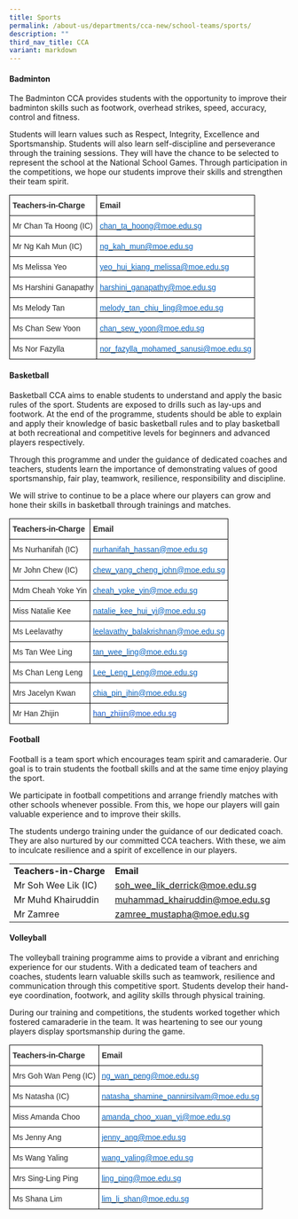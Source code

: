 ```yaml
---
title: Sports
permalink: /about-us/departments/cca-new/school-teams/sports/
description: ""
third_nav_title: CCA
variant: markdown
---
```

<h4><strong>Badminton</strong></h4>
<p>The Badminton CCA provides students with the opportunity to improve their badminton skills such as footwork, overhead strikes, speed, accuracy, control and fitness.</p>
<p>Students will learn values such as Respect, Integrity, Excellence and Sportsmanship. Students will also learn self-discipline and perseverance through the training sessions. They will have the chance to be selected to represent the school at the National School Games. Through participation in the competitions, we hope our students improve their skills and strengthen their team spirit.</p>
<style type="text/css">
.tg  {border-collapse:collapse;border-spacing:0;}
.tg td{border-color:black;border-style:solid;border-width:1px;font-family:Arial, sans-serif;font-size:14px;
  overflow:hidden;padding:10px 5px;word-break:normal;}
.tg th{border-color:black;border-style:solid;border-width:1px;font-family:Arial, sans-serif;font-size:14px;
  font-weight:normal;overflow:hidden;padding:10px 5px;word-break:normal;}
.tg .tg-7zkw{background-color:#FFF;color:#282828;text-align:left;vertical-align:top}
.tg .tg-hr73{background-color:#FFF;color:#282828;font-weight:bold;text-align:left;vertical-align:top}
.tg .tg-wogo{background-color:#FFF;color:#0563C1;text-align:left;text-decoration:underline;vertical-align:top}
</style>
<table class="tg">
<thead>
  <tr>
    <th class="tg-hr73"><span style="color:#282828">Teachers-in-Charge</span></th>
    <th class="tg-hr73"><span style="color:#282828">Email</span></th>
  </tr>
</thead>
<tbody>
  <tr>
    <td class="tg-7zkw"><span style="color:#282828">Mr Chan Ta Hoong (IC)</span></td>
    <td class="tg-wogo"><a href="mailto:chan_ta_hoong@moe.edu.sg"><span style="color:#0563C1">chan_ta_hoong@moe.edu.sg</span></a></td>
  </tr>
  <tr>
    <td class="tg-7zkw"><span style="color:#282828">Mr Ng Kah Mun (IC)</span></td>
    <td class="tg-wogo"><a href="mailto:ng_kah_mun@moe.edu.sg"><span style="color:#0563C1">ng_kah_mun@moe.edu.sg</span></a></td>
  </tr>
  <tr>
    <td class="tg-7zkw"><span style="color:#282828">Ms Melissa Yeo</span></td>
    <td class="tg-wogo"><a href="mailto:yeo_hui_kiang_melissa@moe.edu.sg"><span style="color:#0563C1">yeo_hui_kiang_melissa@moe.edu.sg</span></a></td>
  </tr>
  <tr>
    <td class="tg-7zkw"><span style="color:#282828">Ms Harshini Ganapathy</span></td>
    <td class="tg-wogo"><a href="mailto:harshini_ganapathy@moe.edu.sg"><span style="color:#0563C1">harshini_ganapathy@moe.edu.sg</span></a></td>
  </tr>
  <tr>
    <td class="tg-7zkw"><span style="color:#282828">Ms Melody Tan</span></td>
    <td class="tg-wogo"><a href="mailto:melody_tan_chiu_ling@moe.edu.sg"><span style="color:#0563C1">melody_tan_chiu_ling@moe.edu.sg</span></a></td>
  </tr>
   <tr>
    <td class="tg-7zkw"><span style="color:#282828">Ms Chan Sew Yoon</span></td>
    <td class="tg-wogo"><a href="mailto:chan_sew_yoon@moe.edu.sg"><span style="color:#0563C1">chan_sew_yoon@moe.edu.sg</span></a></td>
  </tr>
  <tr>
    <td class="tg-7zkw"><span style="color:#282828">Ms Nor Fazylla</span></td>
    <td class="tg-wogo"><a href="mailto:nor_fazylla_mohamed_sanusi@moe.edu.sg"><span style="color:#0563C1">nor_fazylla_mohamed_sanusi@moe.edu.sg</span></a></td>
  </tr>
</tbody>
</table>
<p></p><section id="basketball"><p></p>
<h4><strong>Basketball</strong></h4>
<p>Basketball CCA aims to enable students to understand and apply the basic rules of the sport. Students are exposed to drills such as lay-ups and footwork. At the end of the programme, students should be able to explain and apply their knowledge of basic basketball rules and to play basketball at both recreational and competitive levels for beginners and advanced players respectively.</p></section>
<p>Through this programme and under the guidance of dedicated coaches and teachers, students learn the importance of demonstrating values of good sportsmanship, fair play, teamwork, resilience, responsibility and discipline.</p>
<p>We will strive to continue to be a place where our players can grow and hone their skills in basketball through trainings and matches.</p>
<style type="text/css">
.tg  {border-collapse:collapse;border-spacing:0;}
.tg td{border-color:black;border-style:solid;border-width:1px;font-family:Arial, sans-serif;font-size:14px;
  overflow:hidden;padding:10px 5px;word-break:normal;}
.tg th{border-color:black;border-style:solid;border-width:1px;font-family:Arial, sans-serif;font-size:14px;
  font-weight:normal;overflow:hidden;padding:10px 5px;word-break:normal;}
.tg .tg-7zkw{background-color:#FFF;color:#282828;text-align:left;vertical-align:top}
.tg .tg-hr73{background-color:#FFF;color:#282828;font-weight:bold;text-align:left;vertical-align:top}
.tg .tg-wogo{background-color:#FFF;color:#0563C1;text-align:left;text-decoration:underline;vertical-align:top}
.tg .tg-dm87{background-color:#FFF;color:#15C;text-align:left;text-decoration:underline;vertical-align:top}
</style>
<table class="tg">
<thead>
  <tr>
    <th class="tg-hr73"><span style="color:#282828">Teachers-in-Charge</span></th>
    <th class="tg-hr73"><span style="color:#282828">Email</span></th>
  </tr>
</thead>
<tbody>
  <tr>
    <td class="tg-7zkw"><span style="color:#282828">Ms Nurhanifah (IC)</span></td>
    <td class="tg-wogo"><a href="mailto:nurhanifah_hassan@moe.edu.sg"><span style="color:#0563C1">nurhanifah_hassan@moe.edu.sg</span></a></td>
  </tr>
  <tr>
    <td class="tg-7zkw"><span style="color:#282828">Mr John Chew (IC)</span></td>
    <td class="tg-wogo"><a href="mailto:chew_yang_cheng_john@moe.edu.sg"><span style="color:#0563C1">chew_yang_cheng_john@moe.edu.sg</span></a></td>
  </tr>
  <tr>
    <td class="tg-7zkw"><span style="color:#282828">Mdm Cheah Yoke Yin</span></td>
    <td class="tg-wogo"><a href="mailto:cheah_yoke_yin@moe.edu.sg"><span style="color:#0563C1">cheah_yoke_yin@moe.edu.sg</span></a></td>
  </tr>
  <tr>
    <td class="tg-7zkw"><span style="color:#282828">Miss Natalie Kee</span></td>
    <td class="tg-wogo"><a href="mailto:natalie_kee_hui_yi@moe.edu.sg"><span style="color:#0563C1">natalie_kee_hui_yi@moe.edu.sg</span></a></td>
  </tr>
  <tr>
    <td class="tg-7zkw"><span style="color:#282828">Ms Leelavathy</span></td>
    <td class="tg-wogo"><a href="mailto:leelavathy_balakrishnan@moe.edu.sg"><span style="color:#0563C1">leelavathy_balakrishnan@moe.edu.sg</span></a></td>
  </tr>
	<tr>
    <td class="tg-7zkw"><span style="color:#282828">Ms Tan Wee Ling</span></td>
    <td class="tg-wogo"><a href="mailto:tan_wee_ling@moe.edu.sg"><span style="color:#0563C1">tan_wee_ling@moe.edu.sg</span></a></td>
  </tr>
	<tr>
    <td class="tg-7zkw"><span style="color:#282828">Ms Chan Leng Leng</span></td>
    <td class="tg-wogo"><a href="mailto:Lee_Leng_Leng@moe.edu.sg"><span style="color:#0563C1">Lee_Leng_Leng@moe.edu.sg</span></a></td>
  </tr>
  <tr>
    <td class="tg-7zkw"><span style="color:#282828">Mrs Jacelyn Kwan</span></td>
    <td class="tg-wogo"><a href="mailto:chia_pin_jhin@moe.edu.sg"><span style="color:#0563C1">chia_pin_jhin@moe.edu.sg</span></a></td>
  </tr>
  <tr>
    <td class="tg-7zkw"><span style="color:#282828">Mr Han Zhijin</span></td>
    <td class="tg-dm87"><a href="mailto:han_zhijin@moe.edu.sg"><span style="color:#15C">han_zhijin@moe.edu.sg</span></a></td>
  </tr>
</tbody>
</table>
<p></p><section id="football"><p></p>
<h4><strong>Football</strong></h4>
<p>Football is a team sport which encourages team spirit and camaraderie. Our goal is to train students the football skills and at the same time enjoy playing the sport.</p></section>
<p>We participate in football competitions and arrange friendly matches with other schools whenever possible. From this, we hope our players will gain valuable experience and to improve their skills.</p>
<p>The students undergo training under the guidance of our dedicated coach. They are also nurtured by our committed CCA teachers. With these, we aim to inculcate resilience and a spirit of excellence in our players.</p>
<table>
<tbody>
<tr>
<td width="198"><strong>Teachers-in-Charge</strong></td>
<td width="315"><strong>Email</strong></td>
</tr>
<tr>
<td width="198">Mr Soh Wee Lik (IC)</td>
<td width="315"><a href="mailto:soh_wee_lik_derrick@moe.edu.sg">soh_wee_lik_derrick@moe.edu.sg</a></td>
</tr>
<tr>
<td width="198">Mr Muhd Khairuddin</td>
<td width="315"><a href="mailto:muhammad_khairuddin@moe.edu.sg">muhammad_khairuddin@moe.edu.sg</a></td>
</tr>
<tr>
<td width="198">Mr Zamree</td>
<td width="315"><a href="mailto:zamree_mustapha@moe.edu.sg">zamree_mustapha@moe.edu.sg</a></td>
</tr>
</tbody>
</table>
<p></p><section id="volleyball"><p></p>
<h4><strong>Volleyball</strong></h4>
<p>The volleyball training programme aims to provide a vibrant and enriching experience for our students. With a dedicated team of teachers and coaches, students learn valuable skills such as teamwork, resilience and communication through this competitive sport. Students develop their hand-eye coordination, footwork, and agility skills through physical training.</p></section>
<p>During our training and competitions, the students worked together which fostered camaraderie in the team. It was heartening to see our young players display sportsmanship during the game.</p>
<style type="text/css">
.tg  {border-collapse:collapse;border-spacing:0;}
.tg td{border-color:black;border-style:solid;border-width:1px;font-family:Arial, sans-serif;font-size:14px;
  overflow:hidden;padding:10px 5px;word-break:normal;}
.tg th{border-color:black;border-style:solid;border-width:1px;font-family:Arial, sans-serif;font-size:14px;
  font-weight:normal;overflow:hidden;padding:10px 5px;word-break:normal;}
.tg .tg-7zkw{background-color:#FFF;color:#282828;text-align:left;vertical-align:top}
.tg .tg-hr73{background-color:#FFF;color:#282828;font-weight:bold;text-align:left;vertical-align:top}
.tg .tg-wogo{background-color:#FFF;color:#0563C1;text-align:left;text-decoration:underline;vertical-align:top}
</style>
<table class="tg">
<thead>
  <tr>
    <th class="tg-hr73"><span style="color:#282828">Teachers-in-Charge</span></th>
    <th class="tg-hr73"><span style="color:#282828">Email</span></th>
  </tr>
</thead>
<tbody>
  <tr>
    <td class="tg-7zkw"><span style="color:#282828">Mrs Goh Wan Peng (IC)</span></td>
    <td class="tg-wogo"><a href="mailto:ng_wan_peng@moe.edu.sg"><span style="color:#0563C1">ng_wan_peng@moe.edu.sg</span></a></td>
  </tr>
  <tr>
    <td class="tg-7zkw"><span style="color:#282828">Ms Natasha (IC)</span></td>
    <td class="tg-wogo"><a href="mailto:natasha_shamine_pannirsilvam@moe.edu.sg"><span style="color:#0563C1">natasha_shamine_pannirsilvam@moe.edu.sg</span></a></td>
  </tr>
  <tr>
    <td class="tg-7zkw"><span style="color:#282828">Miss Amanda Choo</span></td>
    <td class="tg-wogo"><a href="mailto:amanda_choo_xuan_yi@moe.edu.sg"><span style="color:#0563C1">amanda_choo_xuan_yi@moe.edu.sg</span></a></td>
  </tr>
  <tr>
    <td class="tg-7zkw"><span style="color:#282828">Ms Jenny Ang</span></td>
    <td class="tg-wogo"><a href="mailto:jenny_ang@moe.edu.sg"><span style="color:#0563C1">jenny_ang@moe.edu.sg</span></a></td>
  </tr>
  <tr>
    <td class="tg-7zkw"><span style="color:#282828">Ms Wang Yaling</span></td>
    <td class="tg-wogo"><a href="mailto:wang_yaling@moe.edu.sg"><span style="color:#0563C1">wang_yaling@moe.edu.sg</span></a></td>
  </tr>
   <tr>
    <td class="tg-7zkw"><span style="color:#282828">Mrs Sing-Ling Ping</span></td>
    <td class="tg-wogo"><a href="mailto:ling_ping@moe.edu.sg"><span style="color:#0563C1">ling_ping@moe.edu.sg</span></a></td>
  </tr>
  <tr>
    <td class="tg-7zkw"><span style="color:#282828">Ms Shana Lim</span></td>
    <td class="tg-wogo"><a href="mailto:lim_li_shan@moe.edu.sg"><span style="color:#0563C1">lim_li_shan@moe.edu.sg</span></a></td>
  </tr>
</tbody>
</table>